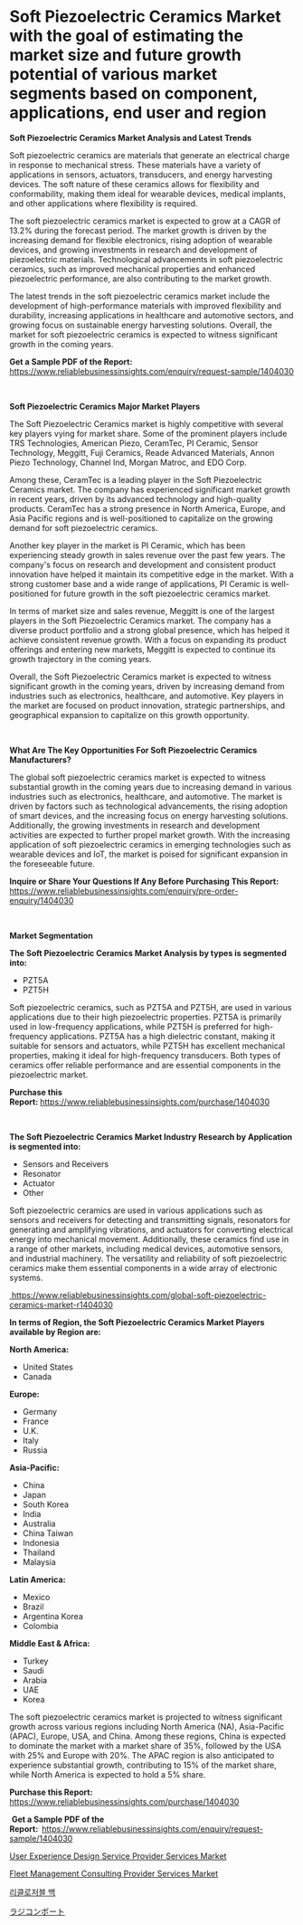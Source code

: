 <p><h1>Soft Piezoelectric Ceramics Market with the goal of estimating the market size and future growth potential of various market segments based on component, applications, end user and region</h1></p><p><strong>Soft Piezoelectric Ceramics Market Analysis and Latest Trends</strong></p>
<p><p>Soft piezoelectric ceramics are materials that generate an electrical charge in response to mechanical stress. These materials have a variety of applications in sensors, actuators, transducers, and energy harvesting devices. The soft nature of these ceramics allows for flexibility and conformability, making them ideal for wearable devices, medical implants, and other applications where flexibility is required.</p><p>The soft piezoelectric ceramics market is expected to grow at a CAGR of 13.2% during the forecast period. The market growth is driven by the increasing demand for flexible electronics, rising adoption of wearable devices, and growing investments in research and development of piezoelectric materials. Technological advancements in soft piezoelectric ceramics, such as improved mechanical properties and enhanced piezoelectric performance, are also contributing to the market growth.</p><p>The latest trends in the soft piezoelectric ceramics market include the development of high-performance materials with improved flexibility and durability, increasing applications in healthcare and automotive sectors, and growing focus on sustainable energy harvesting solutions. Overall, the market for soft piezoelectric ceramics is expected to witness significant growth in the coming years.</p></p>
<p><strong>Get a Sample PDF of the Report:&nbsp;</strong> <a href="https://www.reliablebusinessinsights.com/enquiry/request-sample/1404030">https://www.reliablebusinessinsights.com/enquiry/request-sample/1404030</a></p>
<p>&nbsp;</p>
<p><strong>Soft Piezoelectric Ceramics Major Market Players</strong></p>
<p><p>The Soft Piezoelectric Ceramics market is highly competitive with several key players vying for market share. Some of the prominent players include TRS Technologies, American Piezo, CeramTec, PI Ceramic, Sensor Technology, Meggitt, Fuji Ceramics, Reade Advanced Materials, Annon Piezo Technology, Channel Ind, Morgan Matroc, and EDO Corp.</p><p>Among these, CeramTec is a leading player in the Soft Piezoelectric Ceramics market. The company has experienced significant market growth in recent years, driven by its advanced technology and high-quality products. CeramTec has a strong presence in North America, Europe, and Asia Pacific regions and is well-positioned to capitalize on the growing demand for soft piezoelectric ceramics.</p><p>Another key player in the market is PI Ceramic, which has been experiencing steady growth in sales revenue over the past few years. The company's focus on research and development and consistent product innovation have helped it maintain its competitive edge in the market. With a strong customer base and a wide range of applications, PI Ceramic is well-positioned for future growth in the soft piezoelectric ceramics market.</p><p>In terms of market size and sales revenue, Meggitt is one of the largest players in the Soft Piezoelectric Ceramics market. The company has a diverse product portfolio and a strong global presence, which has helped it achieve consistent revenue growth. With a focus on expanding its product offerings and entering new markets, Meggitt is expected to continue its growth trajectory in the coming years.</p><p>Overall, the Soft Piezoelectric Ceramics market is expected to witness significant growth in the coming years, driven by increasing demand from industries such as electronics, healthcare, and automotive. Key players in the market are focused on product innovation, strategic partnerships, and geographical expansion to capitalize on this growth opportunity.</p></p>
<p>&nbsp;</p>
<p><strong>What Are The Key Opportunities For Soft Piezoelectric Ceramics Manufacturers?</strong></p>
<p><p>The global soft piezoelectric ceramics market is expected to witness substantial growth in the coming years due to increasing demand in various industries such as electronics, healthcare, and automotive. The market is driven by factors such as technological advancements, the rising adoption of smart devices, and the increasing focus on energy harvesting solutions. Additionally, the growing investments in research and development activities are expected to further propel market growth. With the increasing application of soft piezoelectric ceramics in emerging technologies such as wearable devices and IoT, the market is poised for significant expansion in the foreseeable future.</p></p>
<p><strong>Inquire or Share Your Questions If Any Before Purchasing This Report:</strong> <a href="https://www.reliablebusinessinsights.com/enquiry/pre-order-enquiry/1404030">https://www.reliablebusinessinsights.com/enquiry/pre-order-enquiry/1404030</a></p>
<p>&nbsp;</p>
<p><strong>Market Segmentation</strong></p>
<p><strong>The Soft Piezoelectric Ceramics Market Analysis by types is segmented into:</strong></p>
<p><ul><li>PZT5A</li><li>PZT5H</li></ul></p>
<p><p>Soft piezoelectric ceramics, such as PZT5A and PZT5H, are used in various applications due to their high piezoelectric properties. PZT5A is primarily used in low-frequency applications, while PZT5H is preferred for high-frequency applications. PZT5A has a high dielectric constant, making it suitable for sensors and actuators, while PZT5H has excellent mechanical properties, making it ideal for high-frequency transducers. Both types of ceramics offer reliable performance and are essential components in the piezoelectric market.</p></p>
<p><strong>Purchase this Report:&nbsp;</strong><a href="https://www.reliablebusinessinsights.com/purchase/1404030">https://www.reliablebusinessinsights.com/purchase/1404030</a></p>
<p>&nbsp;</p>
<p><strong>The Soft Piezoelectric Ceramics Market Industry Research by Application is segmented into:</strong></p>
<p><ul><li>Sensors and Receivers</li><li>Resonator</li><li>Actuator</li><li>Other</li></ul></p>
<p><p>Soft piezoelectric ceramics are used in various applications such as sensors and receivers for detecting and transmitting signals, resonators for generating and amplifying vibrations, and actuators for converting electrical energy into mechanical movement. Additionally, these ceramics find use in a range of other markets, including medical devices, automotive sensors, and industrial machinery. The versatility and reliability of soft piezoelectric ceramics make them essential components in a wide array of electronic systems.</p></p>
<p><a href="https://www.reliablebusinessinsights.com/global-soft-piezoelectric-ceramics-market-r1404030">&nbsp;https://www.reliablebusinessinsights.com/global-soft-piezoelectric-ceramics-market-r1404030</a></p>
<p><strong>In terms of Region, the Soft Piezoelectric Ceramics Market Players available by Region are:</strong></p>
<p>
    <p> <strong> North America: </strong>
        <ul>
            <li>United States</li>
            <li>Canada</li>
        </ul>
        </p> 
    <p> <strong> Europe: </strong>
        <ul>
            <li>Germany</li>
            <li>France</li>
            <li>U.K.</li>
            <li>Italy</li>
            <li>Russia</li>
        </ul>
        </p> 
    <p> <strong> Asia-Pacific: </strong>
        <ul>
            <li>China</li>
            <li>Japan</li>
            <li>South Korea</li>
            <li>India</li>
            <li>Australia</li>
            <li>China Taiwan</li>
            <li>Indonesia</li>
            <li>Thailand</li>
            <li>Malaysia</li>
        </ul>
        </p> 
    <p> <strong> Latin America: </strong>
        <ul>
            <li>Mexico</li>
            <li>Brazil</li>
            <li>Argentina Korea</li>
            <li>Colombia</li>
        </ul>
        </p> 
    <p> <strong> Middle East & Africa: </strong>
        <ul>
            <li>Turkey</li>
            <li>Saudi</li>
            <li>Arabia</li>
            <li>UAE</li>
            <li>Korea</li>
        </ul>
    </p>
    </p>
<p><p>The soft piezoelectric ceramics market is projected to witness significant growth across various regions including North America (NA), Asia-Pacific (APAC), Europe, USA, and China. Among these regions, China is expected to dominate the market with a market share of 35%, followed by the USA with 25% and Europe with 20%. The APAC region is also anticipated to experience substantial growth, contributing to 15% of the market share, while North America is expected to hold a 5% share.</p></p>
<p><strong>Purchase this Report: </strong><a href="https://www.reliablebusinessinsights.com/purchase/1404030">https://www.reliablebusinessinsights.com/purchase/1404030</a></p>
<p>&nbsp;<strong>Get a Sample PDF of the Report:&nbsp;&nbsp;</strong><a href="https://www.reliablebusinessinsights.com/enquiry/request-sample/1404030">https://www.reliablebusinessinsights.com/enquiry/request-sample/1404030</a></p>
<p><strong></strong></p>
<p><p><a href="https://github.com/Glendatilghmankmgz0rbhwpy/Market-Research-Report-List-3/blob/main/user-experience-design-service-provider-services-market.md">User Experience Design Service Provider Services Market</a></p><p><a href="https://github.com/dx0328/Market-Research-Report-List-3/blob/main/fleet-management-consulting-provider-services-market.md">Fleet Management Consulting Provider Services Market</a></p><p><a href="https://github.com/rcabello548/Market-Research-Report-List-2/blob/main/73056701114.md">리클로저블 백</a></p><p><a href="https://github.com/zjkmgcs938405/Market-Research-Report-List-3/blob/main/4282773185751.md">ラジコンボート</a></p></p>